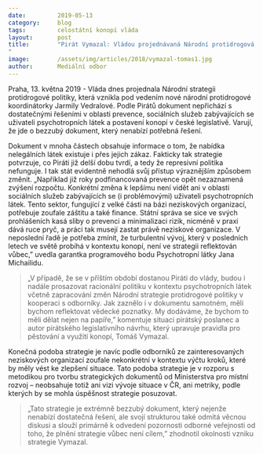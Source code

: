 ```yaml
---
date:         2019-05-13
category:     blog
tags:         celostátní konopí vláda
layout:       post
title:        "Pirát Vymazal: Vládou projednávaná Národní protidrogová strategie je bezzubý dokument, který nenabízí dostatečná řešení
"
image:        /assets/img/articles/2018/vymazal-tomas1.jpg
author:       Mediální odbor
---
```



Praha, 13. května 2019 - Vláda dnes projednala Národní strategii protidrogové politiky, která vznikla pod vedením nové národní protidrogové koordinátorky Jarmily Vedralové. Podle Pirátů dokument nepřichází s dostatečnými řešeními v oblasti prevence, sociálních služeb zabývajících se uživateli psychotropních látek a postavení konopí v české legislativě. Varují, že jde o bezzubý dokument, který nenabízí potřebná řešení.  

Dokument v mnoha částech obsahuje informace o tom, že nabídka nelegálních látek existuje i přes jejich zákaz. Fakticky tak strategie potvrzuje, co Piráti již delší dobu tvrdí, a tedy že represivní politika nefunguje. I tak stát evidentně nehodlá svůj přístup výraznějším způsobem změnit. „Například již roky podfinancovaná prevence opět nezaznamená zvýšení rozpočtu. Konkrétní změna k lepšímu není vidět ani v oblasti sociálních služeb zabývajících se (i problémovými) uživateli psychotropních látek. Tento sektor, fungující z velké části na bázi neziskových organizací, potřebuje zoufale záštitu a také finance. Státní správa se sice ve svých prohlášeních kasá sliby o prevenci a minimalizaci rizik, nicméně v praxi dává ruce pryč, a práci tak musejí zastat právě neziskové organizace. V neposlední řadě je potřeba zmínit, že turbulentní vývoj, který v posledních letech ve světě probíhá v kontextu konopí, není ve strategii reflektován vůbec,” uvedla garantka programového bodu Psychotropní látky Jana Michailidu.

> „V případě, že se v příštím období dostanou Piráti do vlády, budou i nadále prosazovat racionální politiku v kontextu psychotropních látek včetně zapracování změn Národní strategie protidrogové politiky v kooperaci s odborníky. Jak zaznělo i v dokumentu samotném, měli bychom reflektovat vědecké poznatky. My dodáváme, že bychom to měli dělat nejen na papíře,” komentuje situaci pirátský poslanec a autor pirátského legislativního návrhu, který upravuje pravidla pro pěstování a využití konopí, Tomáš Vymazal.

Konečná podoba strategie je navíc podle odborníků ze zainteresovaných neziskových organizací zoufale nekonkrétní v kontextu výčtu kroků, které by měly vést ke zlepšení situace. Tato podoba strategie je v rozporu s metodikou pro tvorbu strategických dokumentů od Ministerstva pro místní rozvoj – neobsahuje totiž ani vizi vývoje situace v ČR, ani metriky, podle kterých by se mohla úspěšnost strategie posuzovat. 

> „Tato strategie je extrémně bezzubý dokument, který nejenže nenabízí dostatečná řešení, ale svojí strukturou také odmítá věcnou diskusi a slouží primárně k odvedení pozornosti odborné veřejnosti od toho, že plnění strategie vůbec není cílem,” zhodnotil okolnosti vzniku strategie Vymazal.
